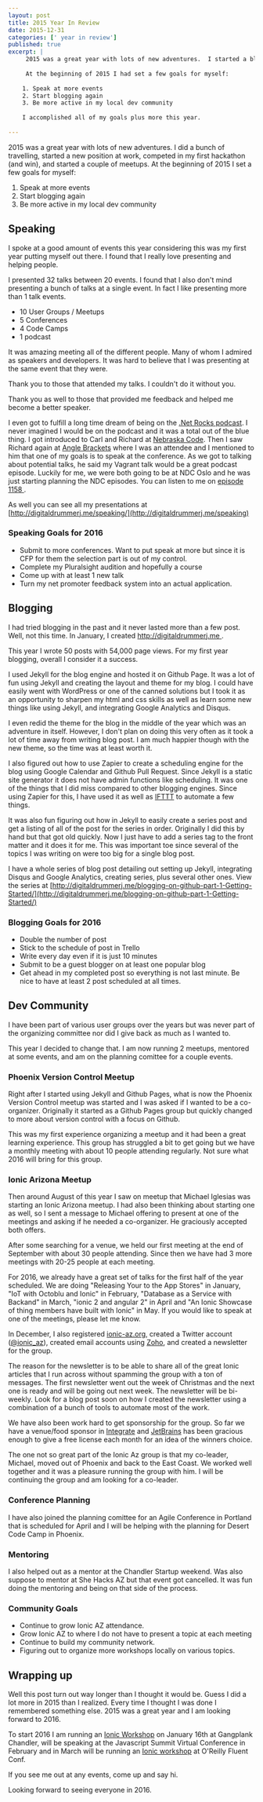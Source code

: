 ```yaml
---
layout: post
title: 2015 Year In Review 
date: 2015-12-31
categories: [' year in review']
published: true
excerpt: | 
     2015 was a great year with lots of new adventures.  I started a blog, did a bunch of speaking, started a new position at work, competed in my first hackathon (and won), and started a couple of meetups.  
     
     At the beginning of 2015 I had set a few goals for myself: 
    
    1. Speak at more events 
    2. Start blogging again
    3. Be more active in my local dev community    
    
    I accomplished all of my goals plus more this year. 
    
---
```


2015 was a great year with lots of new adventures.   I did a bunch of travelling, started a new position at work, competed in my first hackathon (and win), and started a couple of meetups.  At the beginning of 2015 I set a few goals for myself: 

1. Speak at more events 
2. Start blogging again
3. Be more active in my local dev community

## Speaking 

I spoke at a good amount of events this year considering this was my first year putting myself out there.   I found that I really love presenting and helping people.  

I presented 32 talks between 20 events.  I found that I also don't mind presenting a bunch of talks at a single event.  In fact I like presenting more than 1 talk  events.

* 10 User Groups / Meetups
* 5 Conferences
* 4 Code Camps 
* 1 podcast 

It was amazing meeting all of the different people.  Many of whom I admired as speakers and developers.  It was hard to believe that I was presenting at the same event that they were.  

Thank you to those that attended my talks.  I couldn't do it without you.  

Thank you as well to those that provided me feedback and helped me become a better speaker.   

I even got to fulfill a long time dream of being on the [.Net Rocks podcast](http://dotnetrocks.com).  I never imagined I would be on the podcast and it was a total out of the blue thing.  I got introduced to Carl and Richard at [Nebraska Code](httpnebraskacode.com).  Then I saw Richard again at [Angle Brackets](http://anglebrackets.org) where I was an attendee and I mentioned to him that one of my goals is to speak at the conference.  As we got to talking about potential talks, he said my Vagrant talk would be a great podcast episode.  Luckily for me, we were both going to be at NDC Oslo and he was just starting planning the NDC episodes.  You can listen to me on [episode 1158 ](https://www.dotnetrocks.com/?show=1158).

As well you can see all my  presentations at [http://digitaldrummerj.me/speaking/](http://digitaldrummerj.me/speaking) 

### Speaking Goals for 2016

* Submit to more conferences.  Want to put speak at more but since it is CFP for them the selection part is out of my control.
* Complete my Pluralsight audition and hopefully a course
* Come up with at least 1 new talk
* Turn my net promoter feedback system into an actual application. 

## Blogging 

I had tried blogging in the past and it never lasted more than a few post.  Well, not this time.  In January, I created [http://digitaldrummerj.me ](http://digitaldrummerj.me ).

This year I wrote 50 posts with 54,000 page views.  For my first year blogging, overall I consider it a success.    

I used Jekyll for the blog engine and hosted it on Github Page.  It was a lot of fun using Jekyll and creating the layout and theme for my blog.  I could have easily went with WordPress or one of the canned solutions but I took it as an opportunity to sharpen my html and css skills as well as learn some new things like using Jekyll, and integrating Google Analytics and Disqus.  

I even redid the theme for the blog in the middle of the year which was an adventure in itself.  However, I don't plan on doing this very often as it took a lot of time away from writing blog post.  I  am much happier though with the new theme, so the time was at least worth it. 

I also figured out how to use Zapier to create a scheduling engine for the blog using Google Calendar and Github Pull Request.  Since Jekyll is a static site generator it does not have admin functions like scheduling.  It was one of the things that I did miss compared to other blogging engines.  Since using Zapier for this, I have used it as well as [IFTTT](http://ifttt.com) to automate a few things.  

It was also fun figuring out how in Jekyll to easily create a series post and get a listing of all of the post for the series in order.   Originally I did this by hand but that got old quickly.  Now I just have to add a series tag to the front matter and it does it for me.  This was important toe since several of the topics I was writing on were too big for a single blog post.  

I have a whole series of blog post detailing out setting up Jekyll, integrating Disqus and Google Analytics, creating series, plus several other ones.  View the series at [http://digitaldrummerj.me/blogging-on-github-part-1-Getting-Started/](http://digitaldrummerj.me/blogging-on-github-part-1-Getting-Started/)

### Blogging Goals for 2016

* Double the number of post
* Stick to the schedule of post in Trello
* Write every day even if it is just 10 minutes
* Submit  to be a guest blogger on at least one popular blog
* Get ahead in my  completed post so everything is not last minute.  Be nice to have at least 2 post scheduled at all times.  

## Dev Community

I have been part of various user groups over the years but was never part of the organizing committee nor did I give back as much as I wanted to. 

This year I decided to change that.  I am now running 2 meetups, mentored at some events, and am on the planning comittee for a couple events. 

### Phoenix Version Control Meetup 

Right after I started using Jekyll and Github Pages, what is now the Phoenix Version Control meetup was started and I was asked if I wanted to be a co-organizer.  Originally it started as a Github Pages group but quickly changed to more about version control with a focus on Github.  

This was my first experience organizing a meetup and it had been a great learning experience.  This group has struggled a bit to get going but we have a monthly meeting with about 10 people attending regularly.   Not sure what 2016 will bring for this group.  

### Ionic Arizona Meetup 

Then around August of this year I saw on meetup that Michael Iglesias was starting an Ionic Arizona meetup.  I had also been thinking about starting one as well, so I sent a message  to Michael offering to present at one of the meetings and asking if he needed a co-organizer.  He graciously accepted both offers.  

After some searching for a venue, we held our first meeting at the end of September with about 30 people attending.  Since then we have had 3 more meetings with 20-25 people at each meeting.  

For 2016,  we already have a great set of talks for the first half of the year scheduled.   We are doing "Releasing Your to the App Stores" in January, "IoT with Octoblu and Ionic" in February, "Database as a Service with Backand" in March, "ionic 2 and angular 2" in April and "An Ionic Showcase of thing members have built with Ionic" in May.  If you would like to speak at one of the meetings, please let me know.  

In December, I  also registered [ionic-az.org](http://ionic-az.org), created a Twitter account ([@ionic_az](http://twitter.com/ionic_az)), created email accounts using [Zoho](http://zoho.com), and  created a newsletter for the group.  

The reason for the newsletter is to be able to share all of the great Ionic articles that I run across without spamming the group with a ton of messages.  The first newsletter went out the week of Christmas and the next one is ready and will be going out next week.  The newsletter will be bi-weekly.  Look for a blog post soon on how I created the newsletter using a combination of a bunch of tools to automate most of the work. 

We have also been work hard to get sponsorship for the group.  So far we have a venue/food sponsor in [Integrate](http://www.integrate.com) and [JetBrains](http://jetbrains.com) has been gracious enough to give a free license each month for an idea of the winners choice. 

The one not so great part of the Ionic Az group is that my co-leader, Michael, moved out of Phoenix and back to the East Coast.   We worked well together and it was a pleasure running the group with him.  I will be continuing the group and am looking for a co-leader.  

### Conference Planning 

I have also joined the planning comittee for an Agile Conference in Portland that is scheduled for April and I will be helping with the planning for Desert Code Camp in Phoenix.  

### Mentoring 

I also helped out as a mentor at the Chandler Startup weekend.   Was also suppose to mentor at She Hacks AZ but that event got cancelled.  It was fun doing the mentoring and being on that side of the process. 

### Community Goals

* Continue to grow Ionic AZ  attendance.
* Grow Ionic AZ to where I do not have to present a topic at each meeting
* Continue to build my community network. 
* Figuring out to organize more workshops locally on various topics.  

## Wrapping up

Well this post turn out way longer than I thought it would be.  Guess I did a lot more in 2015 than I realized.  Every time I thought I was done I remembered something else.  2015 was a great year and I am looking forward to 2016.  

To start 2016 I am running an [Ionic Workshop](https://www.eventbrite.com/e/use-your-existing-web-skills-to-create-native-mobile-applications-tickets-19830200664) on January 16th at Gangplank Chandler, will be speaking at the Javascript Summit Virtual Conference in February and  in March will be  running an [Ionic workshop](http://conferences.oreilly.com/fluent/javascript-html-us/public/schedule/speaker/219565) at O'Reilly Fluent Conf.  

If you see me out at any events, come up and say hi.  

Looking forward to seeing everyone in 2016.
